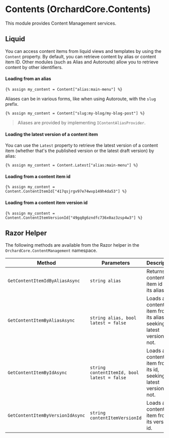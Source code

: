 # Contents (OrchardCore.Contents)

This module provides Content Management services.

## Liquid

You can access content items from liquid views and templates by using the `Content` property. 
By default, you can retrieve content by alias or content item ID. Other modules (such as Alias and Autoroute) allow you to retrieve content by other identifiers.

#### Loading from an alias

```
{% assign my_content = Content["alias:main-menu"] %}
```

Aliases can be in various forms, like when using Autoroute, with the `slug` prefix.

```
{% assign my_content = Content["slug:my-blog/my-blog-post"] %}
```

> Aliases are provided by implementing `IContentAliasProvider`.

#### Loading the latest version of a content item

You can use the `Latest` property to retrieve the latest version of a content item (whether that's the published version or the latest draft version) by alias:

```
{% assign my_content = Content.Latest["alias:main-menu"] %}
```

#### Loading from a content item id

```
{% assign my_content = Content.ContentItemId["417qsjrgv97e74wvp149h4da53"] %}
```

#### Loading from a content item version id

```
{% assign my_content = Content.ContentItemVersionId["49gq8g6zndfc736x0az3zsp4w3"] %}
```

## Razor Helper

The following methods are available from the Razor helper in the `OrchardCore.ContentManagement` namespace.

| Method | Parameters | Description |
| --------- | ---- |------------ |
| `GetContentItemIdByAliasAsync` | `string alias` | Returns the content item id from its alias. |
| `GetContentItemByAliasAsync` | `string alias, bool latest = false` | Loads a content item from its alias, seeking the latest version or not. |
| `GetContentItemByIdAsync` | `string contentItemId, bool latest = false` | Loads a content item from its id, seeking the latest version or not. |
| `GetContentItemByVersionIdAsync` | `string contentItemVersionId` | Loads a content item from its version id. |
